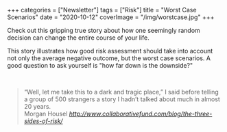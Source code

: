 +++
categories = ["Newsletter"]
tags = ["Risk"]
title = "Worst Case Scenarios"
date = "2020-10-12"
coverImage = "/img/worstcase.jpg"
+++

Check out this gripping true story about how one seemingly random decision can change the entire course of your life.

<!--more-->

This story illustrates how good risk assessment should take into account not only the average negative outcome, but the worst case scenarios. A good question to ask yourself is "how far down is the downside?"

<br>

<blockquote class="quoteback" darkmode="" data-title="The%20Three%20Sides%20of%20Risk" data-author="Morgan Housel" cite="http://www.collaborativefund.com/blog/the-three-sides-of-risk/">
                      “Well, let me take this to a dark and tragic place,” I said before telling a group of 500 strangers a story I hadn’t talked about much in almost 20 years.
                      <footer>Morgan Housel <cite><a href="http://www.collaborativefund.com/blog/the-three-sides-of-risk/">http://www.collaborativefund.com/blog/the-three-sides-of-risk/</a></cite></footer>
		      </blockquote>
		      <script note="" src="https://cdn.jsdelivr.net/gh/Blogger-Peer-Review/quotebacks@1/quoteback.js"></script>
